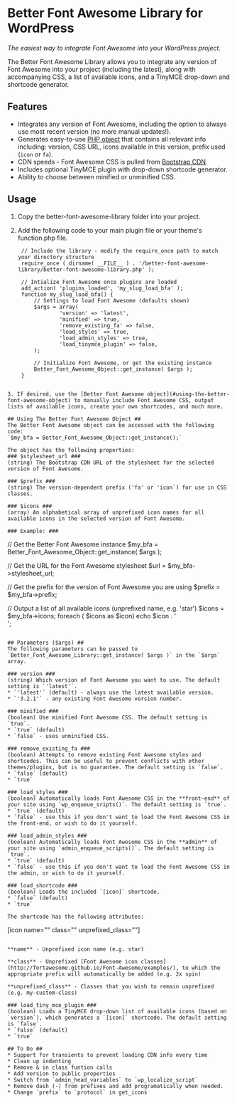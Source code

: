 Better Font Awesome Library for WordPress
===========================

*The easiest way to integrate Font Awesome into your WordPress project.*

The Better Font Awesome Library allows you to integrate any version of Font Awesome into your project (including the latest), along with accompanying CSS, a list of available icons, and a TinyMCE drop-down and shortcode generator.

## Features ##
* Integrates any version of Font Awesome, including the option to always use most recent version (no more manual updates!).
* Generates easy-to-use [PHP object](#using-the-better-font-awesome-object) that contains all relevant info including: version, CSS URL, icons available in this version, prefix used (`icon` or `fa`).
* CDN speeds - Font Awesome CSS is pulled from [Bootstrap CDN](http://www.bootstrapcdn.com/#fontawesome_tab).
* Includes optional TinyMCE plugin with drop-down shortcode generator.
* Ability to choose between minified or unminified CSS.

## Usage ##
1. Copy the better-font-awesome-library folder into your project.

2. Add the following code to your main plugin file or your theme's function.php file.
   ```
	// Include the library - modify the require_once path to match your directory structure
	require_once ( dirname( __FILE__ ) . '/better-font-awesome-library/better-font-awesome-library.php' );	

	// Intialize Font Awesome once plugins are loaded
	add_action( 'plugins_loaded', 'my_slug_load_bfa' );
	function my_slug_load_bfa() {
		// Settings to load Font Awesome (defaults shown)
		$args = array(
				'version' => 'latest',
				'minified' => true,
				'remove_existing_fa' => false,
				'load_styles' => true,
				'load_admin_styles' => true,
				'load_tinymce_plugin' => false,
		);
		
		// Initialize Font Awesome, or get the existing instance
		Better_Font_Awesome_Object::get_instance( $args );
	}
```

3. If desired, use the [Better Font Awesome object](#using-the-better-font-awesome-object) to manually include Font Awesome CSS, output lists of available icons, create your own shortcodes, and much more.

## Using The Better Font Awesome Object ##
The Better Font Awesome object can be accessed with the following code:  
`$my_bfa = Better_Font_Awesome_Object::get_instance();`

The object has the following properties:
### $stylesheet_url ###
(string) The Bootstrap CDN URL of the stylesheet for the selected version of Font Awesome.

### $prefix ###
(string) The version-dependent prefix ('fa' or 'icon`) for use in CSS classes.

### $icons ###
(array) An alphabetical array of unprefixed icon names for all available icons in the selected version of Font Awesome.

### Example: ###
```
// Get the Better Font Awesome instance
$my_bfa = Better_Font_Awesome_Object::get_instance( $args );

// Get the URL for the Font Awesome stylesheet
$url = $my_bfa->stylesheet_url;

// Get the prefix for the version of Font Awesome you are using
$prefix = $my_bfa->prefix;

// Output a list of all available icons (unprefixed name, e.g. 'star')
$icons = $my_bfa->icons;
foreach ( $icons as $icon)
	echo $icon . '<br />';
```

## Parameters ($args) ##
The following parameters can be passed to `Better_Font_Awesome_Library::get_instance( $args )` in the `$args` array.

### version ###
(string) Which version of Font Awesome you want to use. The default setting is `'latest'`.
* `'latest'` (default) - always use the latest available version.
* `'3.2.1'` - any existing Font Awesome version number.

### minified ###
(boolean) Use minified Font Awesome CSS. The default setting is `true`.
* `true` (default)
* `false` - uses unminified CSS.

### remove_existing_fa ###
(boolean) Attempts to remove existing Font Awesome styles and shortcodes. This can be useful to prevent conflicts with other themes/plugins, but is no guarantee. The default setting is `false`.
* `false` (default)
* `true`

### load_styles ###
(boolean) Automatically loads Font Awesome CSS in the **front-end** of your site using `wp_enqueue_sripts()`. The default setting is `true`.
* `true` (default)
* `false` - use this if you don't want to load the Font Awesome CSS in the front-end, or wish to do it yourself.

### load_admin_styles ###
(boolean) Automatically loads Font Awesome CSS in the **admin** of your site using `admin_enqueue_scripts()`. The default setting is `true`.
* `true` (default)
* `false` - use this if you don't want to load the Font Awesome CSS in the admin, or wish to do it yourself.

### load_shortcode ###
(boolean) Loads the included `[icon]` shortcode.
* `false` (default)
* `true`

The shortcode has the following attributes:
```
[icon name="" class="" unprefixed_class=""]
```

**name** - Unprefixed icon name (e.g. star)

**class** - Unprefixed [Font Awesome icon classes](http://fortawesome.github.io/Font-Awesome/examples/), to which the appropriate prefix will automatically be added (e.g. 2x spin)

**unprefixed_class** - Classes that you wish to remain unprefixed (e.g. my-custom-class)

### load_tiny_mce_plugin ###
(boolean) Loads a TinyMCE drop-down list of available icons (based on `version`), which generates a `[icon]` shortcode. The default setting is `false`.
* `false` (default)
* `true`

## To Do ##
* Support for transients to prevent loading CDN info every time
* Clean up indenting
* Remove & in class funtion calls
* Add version to public properties
* Switch from `admin_head_variables` to `wp_localize_script`
* Remove dash (-) from prefixes and add programatically when needed.
* Change `prefix` to `protocol` in get_icons
